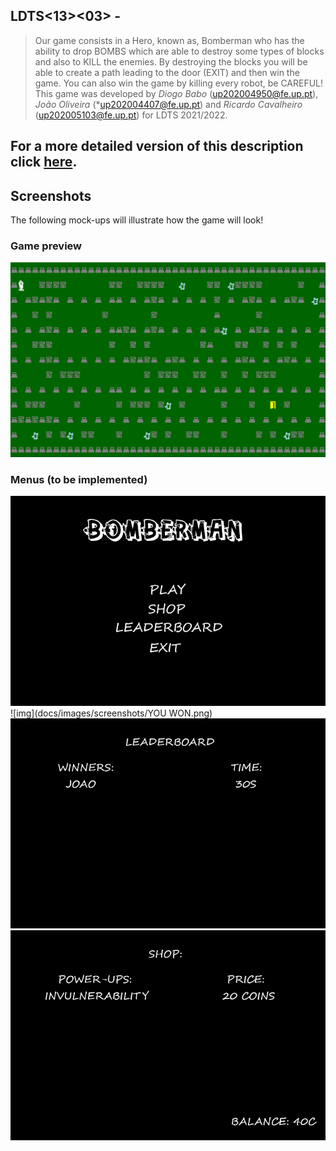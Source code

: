 ## LDTS<13><03> - <BOMBERMAN>
> Our game consists in a Hero, known as, Bomberman who has the ability to drop BOMBS which are able to destroy some types of blocks and also to KILL the enemies. By destroying the blocks you will be able to create a path leading to the door (EXIT) and then win the game. You can also win the game by killing every robot, be CAREFUL!
This game was developed by *Diogo Babo* (up202004950@fe.up.pt), *João Oliveira* (*up202004407@fe.up.pt) and *Ricardo Cavalheiro* (up202005103@fe.up.pt) for LDTS 2021/2022.

## For a more detailed version of this description click [here](./docs/README.md).
  
## Screenshots
  
The following mock-ups will illustrate how the game will look!
### Game preview
![img](docs/images/screenshots/jogoreal.png)

  
### Menus (to be implemented)
![img](docs/images/screenshots/menu.png)
![img](docs/images/screenshots/YOU WON.png)
![img](docs/images/screenshots/LEADERBOARD.png)
![img](docs/images/screenshots/SHOP.png)
